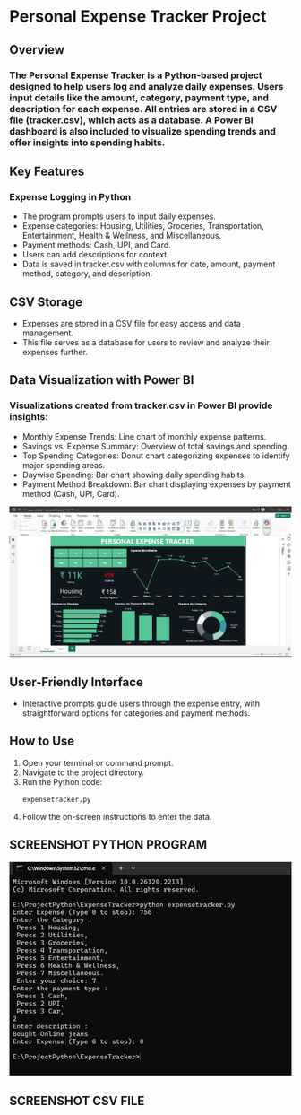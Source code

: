 # Personal Expense Tracker Project
## Overview
### The Personal Expense Tracker is a Python-based project designed to help users log and analyze daily expenses. Users input details like the amount, category, payment type, and description for each expense. All entries are stored in a CSV file (tracker.csv), which acts as a database. A Power BI dashboard is also included to visualize spending trends and offer insights into spending habits.

## Key Features
### Expense Logging in Python
- The program prompts users to input daily expenses.
- Expense categories: Housing, Utilities, Groceries, Transportation, Entertainment, Health & Wellness, and Miscellaneous.
- Payment methods: Cash, UPI, and Card.
- Users can add descriptions for context.
- Data is saved in tracker.csv with columns for date, amount, payment method, category, and description.
## CSV Storage
- Expenses are stored in a CSV file for easy access and data management.
- This file serves as a database for users to review and analyze their expenses further.
## Data Visualization with Power BI
### Visualizations created from tracker.csv in Power BI provide insights:
- Monthly Expense Trends: Line chart of monthly expense patterns.
- Savings vs. Expense Summary: Overview of total savings and spending.
- Top Spending Categories: Donut chart categorizing expenses to identify major spending areas.
- Daywise Spending: Bar chart showing daily spending habits.
- Payment Method Breakdown: Bar chart displaying expenses by payment method (Cash, UPI, Card).

  
![Screenshot](screenshot.png)


## User-Friendly Interface
- Interactive prompts guide users through the expense entry, with straightforward options for categories and payment methods.
## How to Use
1. Open your terminal or command prompt.
2. Navigate to the project directory.
3. Run the Python code:
   ```bash
   expensetracker.py
   ```
4. Follow the on-screen instructions to enter the data.

## SCREENSHOT PYTHON PROGRAM
![PyProgram](pyprogram.png)

## SCREENSHOT CSV FILE


